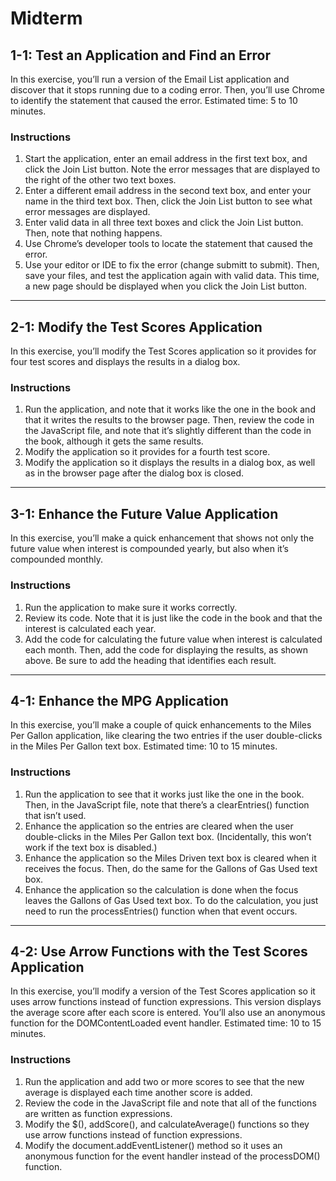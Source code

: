 # Midterm
## 1-1: Test an Application and Find an Error
In this exercise, you’ll run a version of the Email List application and discover that it stops running due to a coding error. Then, you’ll use Chrome to identify the statement that caused the error. Estimated time: 5 to 10 minutes.
### Instructions
1. Start the application, enter an email address in the first text box, and click the Join List button. Note the error messages that are displayed to the right of the other two text boxes.
2. Enter a different email address in the second text box, and enter your name in the third text box. Then, click the Join List button to see what error messages are displayed.
3. Enter valid data in all three text boxes and click the Join List button. Then, note that nothing happens.
4. Use Chrome’s developer tools to locate the statement that caused the error.
5. Use your editor or IDE to fix the error (change submitt to submit). Then, save your files, and test the application again with valid data. This time, a new page should be displayed when you click the Join List button.
---
## 2-1: Modify the Test Scores Application
In this exercise, you’ll modify the Test Scores application so it provides for four test scores and displays the results in a dialog box.
### Instructions
1. Run the application, and note that it works like the one in the book and that it writes the results to the browser page. Then, review the code in the JavaScript file, and note that it’s slightly different than the code in the book, although it gets the same results.
2. Modify the application so it provides for a fourth test score.
3. Modify the application so it displays the results in a dialog box, as well as in the browser page after the dialog box is closed.
---
## 3-1: Enhance the Future Value Application
In this exercise, you’ll make a quick enhancement that shows not only the future value when interest is compounded yearly, but also when it’s compounded monthly.
### Instructions
1. Run the application to make sure it works correctly.
2. Review its code. Note that it is just like the code in the book and that the interest is calculated each year.
3. Add the code for calculating the future value when interest is calculated each month. Then, add the code for displaying the results, as shown above. Be sure to add the heading that identifies each result.
---
## 4-1: Enhance the MPG Application
In this exercise, you’ll make a couple of quick enhancements to the Miles Per Gallon application, like clearing the two entries if the user double-clicks in the Miles Per Gallon text box. Estimated time: 10 to 15 minutes.
### Instructions
1. Run the application to see that it works just like the one in the book. Then, in the JavaScript file, note that there’s a clearEntries() function that isn’t used.
2. Enhance the application so the entries are cleared when the user double-clicks in the Miles Per Gallon text box. (Incidentally, this won’t work if the text box is disabled.)
3. Enhance the application so the Miles Driven text box is cleared when it receives the focus. Then, do the same for the Gallons of Gas Used text box.
4. Enhance the application so the calculation is done when the focus leaves the Gallons of Gas Used text box. To do the calculation, you just need to run the processEntries() function when that event occurs.
---
## 4-2: Use Arrow Functions with the Test Scores Application
In this exercise, you’ll modify a version of the Test Scores application so it uses arrow functions instead of function expressions. This version displays the average score after each score is entered. You’ll also use an anonymous function for the DOMContentLoaded event handler. Estimated time: 10 to 15 minutes.
### Instructions
1. Run the application and add two or more scores to see that the new average is displayed each time another score is added.
2. Review the code in the JavaScript file and note that all of the functions are written as function expressions.
3. Modify the $(), addScore(), and calculateAverage() functions so they use arrow functions instead of function expressions.
4. Modify the document.addEventListener() method so it uses an anonymous function for the event handler instead of the processDOM() function.